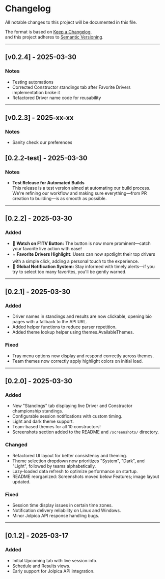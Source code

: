 # Changelog

All notable changes to this project will be documented in this file.

The format is based on [Keep a Changelog](https://keepachangelog.com/en/1.0.0/),  
and this project adheres to [Semantic Versioning](https://semver.org/spec/v2.0.0.html).

---

## [v0.2.4] - 2025-03-30

### Notes

- Testing automations
- Corrected Constructor standings tab after Favorite Drivers implementation broke it
- Refactored Driver name code for reusability

---

## [v0.2.3] - 2025-xx-xx

### Notes

- Sanity check our preferences

## [0.2.2-test] - 2025-03-30

### Notes

- **Test Release for Automated Builds**  
  This release is a test version aimed at automating our build process. We're refining our workflow and making sure everything—from PR creation to building—is as smooth as possible.

---

## [0.2.2] - 2025-03-30

### Added
- 🎥 **Watch on F1TV Button:** The button is now more prominent—catch your favorite live action with ease!
- ⭐ **Favorite Drivers Highlight:** Users can now spotlight their top drivers with a simple click, adding a personal touch to the experience.
- 🔔 **Global Notification System:** Stay informed with timely alerts—if you try to select too many favorites, you'll be gently warned.

---

## [0.2.1] - 2025-03-30

### Added
- Driver names in standings and results are now clickable, opening bio pages with a fallback to the API URL.
- Added helper functions to reduce parser repetition.
- Added theme lookup helper using themes.AvailableThemes.

### Fixed
- Tray menu options now display and respond correctly across themes.
- Team themes now correctly apply highlight colors on initial load.

---

## [0.2.0] - 2025-03-30

### Added
- New "Standings" tab displaying live Driver and Constructor championship standings.
- Configurable session notifications with custom timing.
- Light and dark theme support.
- Team-based themes for all 10 constructors!
- Screenshots section added to the README and `/screenshots/` directory.

### Changed
- Refactored UI layout for better consistency and theming.
- Theme selection dropdown now prioritizes "System", "Dark", and "Light", followed by teams alphabetically.
- Lazy-loaded data refresh to optimize performance on startup.
- README reorganized: Screenshots moved below Features; image layout updated.

### Fixed
- Session time display issues in certain time zones.
- Notification delivery reliability on Linux and Windows.
- Minor Jolpica API response handling bugs.

---

## [0.1.2] - 2025-03-17

### Added
- Initial Upcoming tab with live session info.
- Schedule and Results views.
- Early support for Jolpica API integration.

